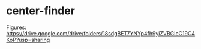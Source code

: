 # center-finder
 Figures: https://drive.google.com/drive/folders/18sdgBET7YNYp4fh9yiZVBGIcC19C4KoP?usp=sharing
 

